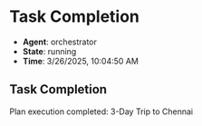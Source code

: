 # Task Completion

- **Agent**: orchestrator
- **State**: running
- **Time**: 3/26/2025, 10:04:50 AM

## Task Completion

Plan execution completed: 3-Day Trip to Chennai

